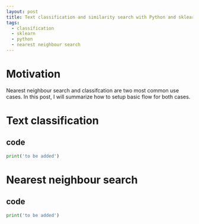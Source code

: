 ```yaml
---
layout: post
title: Text classification and similarity search with Python and sklearn
tags:
  - classification
  - sklearn
  - python
  - nearest neighbour search
---
```


# Motivation

Nearest neighbour search and classifcation are two most common use cases. In this post, I will summarize how to setup basic flow for both cases.

# Text classification

## code
```python
print('to be added')
```


# Nearest neighbour search

## code
```python
print('to be added')
```
